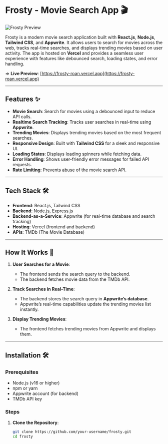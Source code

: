# Frosty - Movie Search App 🎬

![Frosty Preview](https://frosty-roan.vercel.app/preview.png) <!-- Add a preview image if available -->

Frosty is a modern movie search application built with **React.js**, **Node.js**, **Tailwind CSS**, and **Appwrite**. It allows users to search for movies across the web, tracks real-time searches, and displays trending movies based on user activity. The app is hosted on **Vercel** and provides a seamless user experience with features like debounced search, loading states, and error handling.

=> **Live Preview**: [https://frosty-roan.vercel.app](https://frosty-roan.vercel.app)

---

## Features ✨

- **Movie Search**: Search for movies using a debounced input to reduce API calls.
- **Realtime Search Tracking**: Tracks user searches in real-time using **Appwrite**.
- **Trending Movies**: Displays trending movies based on the most frequent searches.
- **Responsive Design**: Built with **Tailwind CSS** for a sleek and responsive UI.
- **Loading States**: Displays loading spinners while fetching data.
- **Error Handling**: Shows user-friendly error messages for failed API requests.
- **Rate Limiting**: Prevents abuse of the movie search API.

---

## Tech Stack 🛠️

- **Frontend**: React.js, Tailwind CSS
- **Backend**: Node.js, Express.js
- **Backend-as-a-Service**: Appwrite (for real-time database and search tracking)
- **Hosting**: Vercel (frontend and backend)
- **APIs**: TMDb (The Movie Database)

---

## How It Works 🚀

1. **User Searches for a Movie**:
   - The frontend sends the search query to the backend.
   - The backend fetches movie data from the TMDb API.

2. **Track Searches in Real-Time**:
   - The backend stores the search query in **Appwrite’s database**.
   - Appwrite’s real-time capabilities update the trending movies list instantly.

3. **Display Trending Movies**:
   - The frontend fetches trending movies from Appwrite and displays them.

---

## Installation 🛠️

### Prerequisites
- Node.js (v16 or higher)
- npm or yarn
- Appwrite account (for backend)
- TMDb API key

### Steps

1. **Clone the Repository**:
   ```bash
   git clone https://github.com/your-username/frosty.git
   cd frosty